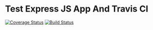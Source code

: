 # Test Express JS App And Travis CI

[![Coverage Status](https://coveralls.io/repos/github/emmanuelbenson/test/badge.svg?branch=master)](https://coveralls.io/github/emmanuelbenson/test?branch=master)
[![Build Status](https://travis-ci.com/emmanuelbenson/test.svg?branch=master)](https://travis-ci.com/emmanuelbenson/test)